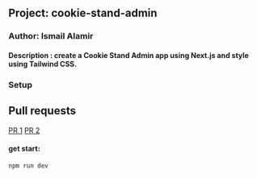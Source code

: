 ## Project: cookie-stand-admin

### Author: Ismail Alamir 

#### Description : create a Cookie Stand Admin app using Next.js and style using Tailwind CSS.

### Setup
## Pull requests
 [PR 1](https://github.com/IsmailAlamir/cookie-stand-admin/pull/1)
 [PR 2](https://github.com/IsmailAlamir/cookie-stand-admin/pull/2)

#### get start:
```
npm run dev
```
